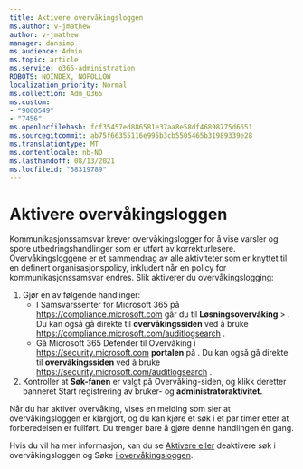 ```yaml
---
title: Aktivere overvåkingsloggen
ms.author: v-jmathew
author: v-jmathew
manager: dansimp
ms.audience: Admin
ms.topic: article
ms.service: o365-administration
ROBOTS: NOINDEX, NOFOLLOW
localization_priority: Normal
ms.collection: Adm_O365
ms.custom:
- "9000549"
- "7456"
ms.openlocfilehash: fcf35457ed886581e37aa8e58df46898775d6651
ms.sourcegitcommit: ab75f66355116e995b3cb5505465b31989339e28
ms.translationtype: MT
ms.contentlocale: nb-NO
ms.lasthandoff: 08/13/2021
ms.locfileid: "58319789"
---
```

# <a name="enable-the-audit-log"></a>Aktivere overvåkingsloggen

Kommunikasjonssamsvar krever overvåkingslogger for å vise varsler og spore utbedringshandlinger som er utført av korrekturlesere. Overvåkingsloggene er et sammendrag av alle aktiviteter som er knyttet til en definert organisasjonspolicy, inkludert når en policy for kommunikasjonssamsvar endres. Slik aktiverer du overvåkingslogging:

1. Gjør en av følgende handlinger:
   - I Samsvarssenter for Microsoft 365 på <https://compliance.microsoft.com> går du til **Løsningsovervåking** \> . Du kan også gå direkte til **overvåkingssiden** ved å bruke <https://compliance.microsoft.com/auditlogsearch> .
   - Gå Microsoft 365 Defender til Overvåking i <https://security.microsoft.com> **portalen** på . Du kan også gå direkte til **overvåkingssiden** ved å bruke <https://security.microsoft.com/auditlogsearch> .
2. Kontroller at **Søk-fanen**  er valgt på Overvåking-siden, og klikk deretter banneret Start registrering av bruker- og **administratoraktivitet.**

Når du har aktiver overvåking, vises en melding som sier at overvåkingsloggen er klargjort, og du kan kjøre et søk i et par timer etter at forberedelsen er fullført. Du trenger bare å gjøre denne handlingen én gang.

Hvis du vil ha mer informasjon, kan du se [Aktivere eller](https://docs.microsoft.com/microsoft-365/compliance/turn-audit-log-search-on-or-off) deaktivere søk i overvåkingsloggen og Søke [i overvåkingsloggen](https://docs.microsoft.com/microsoft-365/compliance/search-the-audit-log-in-security-and-compliance).
